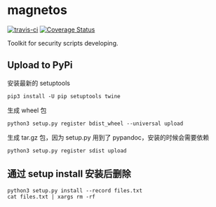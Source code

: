 # magnetos

[![travis-ci](https://travis-ci.org/restran/magnetos.svg?branch=master)](https://travis-ci.org/restran/magnetos)
[![Coverage Status](https://coveralls.io/repos/github/restran/magnetos/badge.svg?branch=master)](https://coveralls.io/github/restran/magnetos?branch=master)

Toolkit for security scripts developing.

## Upload to PyPi

安装最新的 setuptools

    pip3 install -U pip setuptools twine

生成 wheel 包

    python3 setup.py register bdist_wheel --universal upload

生成 tar.gz 包，因为 setup.py 用到了 pypandoc，安装的时候会需要依赖

    python3 setup.py register sdist upload

## 通过 setup install 安装后删除

    python3 setup.py install --record files.txt
    cat files.txt | xargs rm -rf